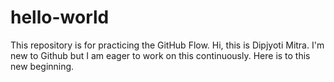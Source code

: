 # hello-world
This repository is for practicing the GitHub Flow.
Hi, this is Dipjyoti Mitra. I'm new to Github but I am eager to work on this continuously.
Here is to this new beginning.
